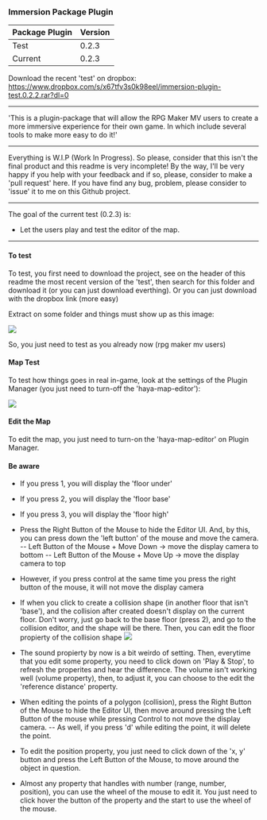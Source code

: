 ### Immersion Package Plugin 

| Package Plugin | Version |
| ------------- | ------------- |
| Test | 0.2.3 |
| Current | 0.2.3 |

Download the recent 'test' on dropbox: https://www.dropbox.com/s/x67tfv3s0k98eel/immersion-plugin-test.0.2.2.rar?dl=0

-------------

'This is a plugin-package that will allow the RPG Maker MV users to create a more immersive experience for their own game. 
In which include several tools to make more easy to do it!'

-------------

Everything is W.I.P (Work In Progress). So please, consider that this isn't the final product and this readme is very incomplete! By the way,
I'll be very happy if you help with your feedback and if so, please, consider to make a 'pull request' here. 
If you have find any bug, problem, please consider to 'issue' it to me on this Github project.

-------------

The goal of the current test (0.2.3) is:
- Let the users play and test the editor of the map. 

-------------

#### To test

To test, you first need to download the project, see on the header of this readme the most recent version of the 'test', then search for this 
folder and download it (or you can just download everthing).
Or you can just download with the dropbox link (more easy)

Extract on some folder and things must show up as this image:

![](https://i.imgur.com/dogrLhD.png)

So, you just need to test as you already now (rpg maker mv users)

#### Map Test

To test how things goes in real in-game, look at the settings of the Plugin Manager (you just need to turn-off the 'haya-map-editor'):

![](https://i.imgur.com/vXp07sJ.png)

#### Edit the Map

To edit the map, you just need to turn-on the 'haya-map-editor' on Plugin Manager.

#### Be aware

- If you press 1, you will display the 'floor under'
- If you press 2, you will display the 'floor base'
- If you press 3, you will display the 'floor high'

- Press the Right Button of the Mouse to hide the Editor UI. And, by this, you can press down the 'left button' of the mouse and move the camera. 
-- Left Button of the Mouse + Move Down -> move the display camera to bottom
-- Left Button of the Mouse + Move Up -> move the display camera to top
- However, if you press control at the same time you press the right button of the mouse, it will not move the display camera

- If when you click to create a collision shape (in another floor that isn't 'base'), and the collision after created doesn't display on the current floor. Don't worry, just go back to the base floor (press 2), and go to the collision editor, and the shape will be there. Then, you can edit the floor propierty of the collision shape
![](https://i.imgur.com/xq4sIr8.png)

- The sound propierty by now is a bit weirdo of setting. Then, everytime that you edit some property, you need to click down on 'Play & Stop', to refresh the properites and hear the difference. The volume isn't working well (volume property), then, to adjust it, you can choose to the edit the 'reference distance' property.

- When editing the points of a polygon (collision), press the Right Button of the Mouse to hide the Editor UI, then move around pressing the Left Button of the mouse while pressing Control to not move the display camera.
-- As well, if you press 'd' while editing the point, it will delete the point.

- To edit the position property, you just need to click down of the 'x, y' button and press the Left Button of the Mouse, to move around the object in question. 

- Almost any property that handles with number (range, number, position), you can use the wheel of the mouse to edit it. You just need to click hover the button of the property and the start to use the wheel of the mouse.
